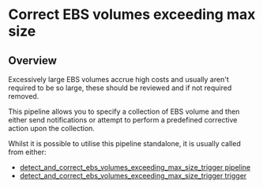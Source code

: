 # Correct EBS volumes exceeding max size

## Overview

Excessively large EBS volumes accrue high costs and usually aren't required to be so large, these should be reviewed and if not required removed.

This pipeline allows you to specify a collection of EBS volume and then either send notifications or attempt to perform a predefined corrective action upon the collection.

Whilst it is possible to utilise this pipeline standalone, it is usually called from either:
- [detect_and_correct_ebs_volumes_exceeding_max_size_trigger pipeline](https://hub.flowpipe.io/mods/turbot/aws_thrifty/pipelines/aws_thrifty.pipeline.detect_and_correct_ebs_volumes_exceeding_max_size_trigger)
- [detect_and_correct_ebs_volumes_exceeding_max_size_trigger trigger](https://hub.flowpipe.io/mods/turbot/aws_thrifty/triggers/aws_thrifty.trigger.query.detect_and_correct_ebs_volumes_exceeding_max_size_trigger)